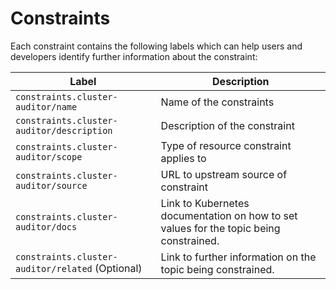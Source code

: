 # Constraints
Each constraint contains the following labels which can help users and developers identify further information about the constraint:

|Label|Description|
|--|--|
|`constraints.cluster-auditor/name`| Name of the constraints |
|`constraints.cluster-auditor/description`| Description of the constraint |
|`constraints.cluster-auditor/scope`| Type of resource constraint applies to |
|`constraints.cluster-auditor/source`| URL to upstream source of constraint |
|`constraints.cluster-auditor/docs`| Link to Kubernetes documentation on how to set values for the topic being constrained. |
|`constraints.cluster-auditor/related` (Optional) | Link to further information on the topic being constrained. |
